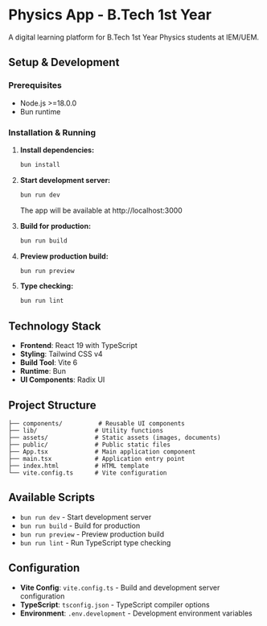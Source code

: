 # Physics App - B.Tech 1st Year

A digital learning platform for B.Tech 1st Year Physics students at IEM/UEM.

## Setup & Development

### Prerequisites
- Node.js >=18.0.0
- Bun runtime

### Installation & Running

1. **Install dependencies:**
   ```bash
   bun install
   ```

2. **Start development server:**
   ```bash
   bun run dev
   ```
   The app will be available at http://localhost:3000

3. **Build for production:**
   ```bash
   bun run build
   ```

4. **Preview production build:**
   ```bash
   bun run preview
   ```

5. **Type checking:**
   ```bash
   bun run lint
   ```

## Technology Stack

- **Frontend**: React 19 with TypeScript
- **Styling**: Tailwind CSS v4
- **Build Tool**: Vite 6
- **Runtime**: Bun
- **UI Components**: Radix UI

## Project Structure

```
├── components/          # Reusable UI components
├── lib/                # Utility functions
├── assets/             # Static assets (images, documents)
├── public/             # Public static files
├── App.tsx             # Main application component
├── main.tsx            # Application entry point
├── index.html          # HTML template
└── vite.config.ts      # Vite configuration
```

## Available Scripts

- `bun run dev` - Start development server
- `bun run build` - Build for production
- `bun run preview` - Preview production build
- `bun run lint` - Run TypeScript type checking

## Configuration

- **Vite Config**: `vite.config.ts` - Build and development server configuration
- **TypeScript**: `tsconfig.json` - TypeScript compiler options
- **Environment**: `.env.development` - Development environment variables
